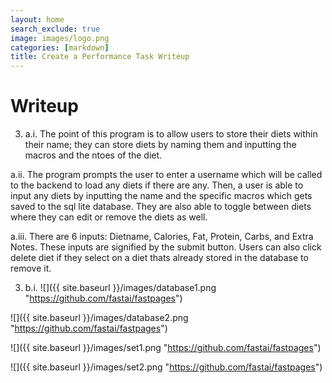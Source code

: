 ```yaml
---
layout: home
search_exclude: true
image: images/logo.png
categories: [markdown]
title: Create a Performance Task Writeup
---
```

# Writeup
3. a.i. The point of this program is to allow users to store their diets within their name; they can store diets by naming them and inputting the macros and the ntoes of the diet.

a.ii. The program prompts the user to enter a username which will be called to the backend to load any diets if there are any. Then, a user is able to input any diets by inputting the name and the specific macros which gets saved to the sql lite database. They are also able to toggle between diets where they can edit or remove the diets as well. 

a.iii. There are 6 inputs: Dietname, Calories, Fat, Protein, Carbs, and Extra Notes. These inputs are signified by the submit button. Users can also click delete diet if they select on a diet thats already stored in the database to remove it. 

3. b.i. ![]({{ site.baseurl }}/images/database1.png "https://github.com/fastai/fastpages")

![]({{ site.baseurl }}/images/database2.png "https://github.com/fastai/fastpages")
    
![]({{ site.baseurl }}/images/set1.png "https://github.com/fastai/fastpages")

![]({{ site.baseurl }}/images/set2.png "https://github.com/fastai/fastpages")


